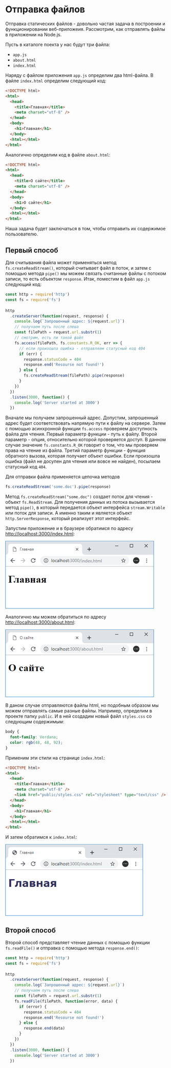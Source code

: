 # Отправка файлов

Отправка статических файлов - довольно частая задача в построении и функционировании веб-приложеия. Рассмотрим, как отправлять файлы в приложении на Node.js.

Пусть в каталоге поекта у нас будут три файла:

- `app.js`
- `about.html`
- `index.html`

Наряду с файлом приложения `app.js` определим два html-файла. В файле `index.html` определим следующий код:

```html
<!DOCTYPE html>
<html>
  <head>
    <title>Главная</title>
    <meta charset="utf-8" />
  </head>
  <body>
    <h1>Главная</h1>
  </body>
  <html></html>
</html>
```

Аналогично определим код в файле `about.html`:

```html
<!DOCTYPE html>
<html>
  <head>
    <title>О сайте</title>
    <meta charset="utf-8" />
  </head>
  <body>
    <h1>О сайте</h1>
  </body>
  <html></html>
</html>
```

Наша задача будет заключаться в том, чтобы отправить их содержимое пользователю.

## Первый способ

Для считывания файла может применяться метод `fs.createReadStream()`, который считывает файл в поток, и затем с помощью метода `pipe()` мы можем связать считанные файлы с потоком записи, то есть объектом `response`. Итак, поместим в файл `app.js` следующий код:

```js
const http = require('http')
const fs = require('fs')

http
  .createServer(function(request, response) {
    console.log(`Запрошенный адрес: ${request.url}`)
    // получаем путь после слеша
    const filePath = request.url.substr(1)
    // смотрим, есть ли такой файл
    fs.access(filePath, fs.constants.R_OK, err => {
      // если произошла ошибка - отправляем статусный код 404
      if (err) {
        response.statusCode = 404
        response.end('Resourse not found!')
      } else {
        fs.createReadStream(filePath).pipe(response)
      }
    })
  })
  .listen(3000, function() {
    console.log('Server started at 3000')
  })
```

Вначале мы получаем запрошенный адрес. Допустим, запрошенный адрес будет соответствовать напрямую пути к файлу на сервере. Затем с помощью асинхронной функции `fs.access` проверяем доступность файла для чтения. Первый параметр функции - путь к файлу. Второй параметр - опция, относительно которой проверяется доступ. В данном случае значение `fs.constants.R_OK` говорит о том, что мы проверяем права на чтение из файла. Третий параметр функции - функция обратного вызова, которая получает объект ошибки. Если произошла ошибка (файл не досупен для чтения или вовсе не найден), посылаем статусный код `404`.

Для отправки файла применяется цепочка методов

```js
fs.createReadStream('some.doc').pipe(response)
```

Метод `fs.createReadStream("some.doc")` создает поток для чтения - объект `fs.ReadStream`. Для получения данных из потока вызывается метод `pipe()`, в который передается объект интерфейса `stream.Writable` или поток для записи. А именно таким и является объект `http.ServerResponse`, который реализует этот интерфейс.

Запустим приложение и в браузере обратимся по адресу [http://localhost:3000/index.html](http://localhost:3000/index.html):

![3.2.png](3.2.png)

Аналогично мы можем обратиться по адресу [http://localhost:3000/about.html](http://localhost:3000/about.html):

![3.8.png](3.8.png)

В даном случае отправляются файлы html, но подобным образом мы можем отправлять самые разные файлы. Например, определим в проекте папку `public`. И в ней создадим новый файл `styles.css` со следующим содержимым:

```css
body {
  font-family: Verdana;
  color: rgb(48, 48, 92);
}
```

Применим эти стили на странице `index.html`:

```html
<!DOCTYPE html>
<html>
  <head>
    <title>Главная</title>
    <meta charset="utf-8" />
    <link href="public/styles.css" rel="stylesheet" type="text/css" />
  </head>
  <body>
    <h1>Главная</h1>
  </body>
  <html></html>
</html>
```

И затем обратимся к `index.html`:

![3.1.png](3.1.png)

## Второй способ

Второй способ представляет чтение данных с помощью функции `fs.readFile()` и отправка с помощью метода `response.end()`:

```js
const http = require('http')
const fs = require('fs')

http
  .createServer(function(request, response) {
    console.log(`Запрошенный адрес: ${request.url}`)
    // получаем путь после слеша
    const filePath = request.url.substr(1)
    fs.readFile(filePath, function(error, data) {
      if (error) {
        response.statusCode = 404
        response.end('Resourse not found!')
      } else {
        response.end(data)
      }
    })
  })
  .listen(3000, function() {
    console.log('Server started at 3000')
  })
```
